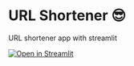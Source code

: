 # URL Shortener 😎

URL shortener app with streamlit

[![Open in Streamlit](https://static.streamlit.io/badges/streamlit_badge_black_white.svg)][st]

[st]: https://urlshortener.streamlit.app/
